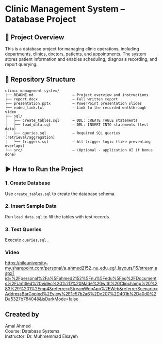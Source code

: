 # Clinic Management System – Database Project

## 📌 Project Overview
This is a database project for managing clinic operations, including departments, clinics, doctors, patients, and appointments. The system stores patient information and enables scheduling, diagnosis recording, and report querying.

## 📁 Repository Structure
```
clinic-management-system/
├── README.md                  ← Project overview and instructions
├── report.docx                ← Full written report
├── presentation.pptx          ← PowerPoint presentation slides
├── video_link.txt             ← Link to the recorded walkthrough video
├── sql/
│   ├── create_tables.sql      ← DDL: CREATE TABLE statements
│   ├── load_data.sql          ← DML: INSERT INTO statements (test data)
│   ├── queries.sql            ← Required SQL queries (retrieval/aggregation)
│   └── triggers.sql           ← All trigger logic (like preventing overlaps)
└── src/                       ← (Optional - application UI if bonus done)
```

## ▶️ How to Run the Project

### 1. Create Database
Use `create_tables.sql` to create the database schema.

### 2. Insert Sample Data
Run `load_data.sql` to fill the tables with test records.

### 3. Test Queries
Execute `queries.sql` .

### Video
https://nileuniversity-my.sharepoint.com/personal/a_ahmed2152_nu_edu_eg/_layouts/15/stream.aspx?id=%2Fpersonal%2Fa%5Fahmed2152%5Fnu%5Fedu%5Feg%2FDocuments%2FUntitled%20video%20%2D%20Made%20with%20Clipchamp%20%283%29%201%2Emp4&referrer=StreamWebApp%2EWeb&referrerScenario=AddressBarCopied%2Eview%2E1c57b2a6%2Dc207%2D401b%2Da0d0%2Da5327b784048&isDarkMode=false

## Created by
Amal Ahmed  
Course: Database Systems  
Instructor: Dr. Muhmemmad Elsayeh



